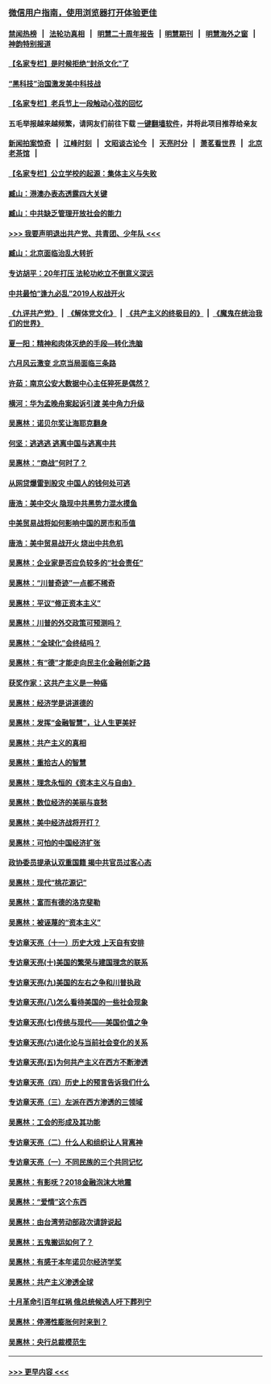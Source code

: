 ### [微信用户指南，使用浏览器打开体验更佳](https://github.com/gfw-breaker/banned-news1/blob/master/indexes/wechat-guide.md?t=0)
#### [禁闻热榜](热点新闻.md?t=0)  &nbsp;&nbsp;|&nbsp;&nbsp; [法轮功真相](https://github.com/gfw-breaker/truth/blob/master/README.md?t=0) &nbsp;&nbsp;|&nbsp;&nbsp; [明慧二十周年报告](https://github.com/gfw-breaker/mh-reports/blob/master/README.md?t=0) &nbsp;&nbsp;|&nbsp;&nbsp;[明慧期刊](https://github.com/gfw-breaker/mh-qikan) &nbsp;&nbsp;|&nbsp;&nbsp; [明慧海外之窗](https://github.com/gfw-breaker/mh-news/blob/master/README.md?t=0) &nbsp;&nbsp;|&nbsp;&nbsp; [神韵特别报道](https://github.com/gfw-breaker/mh-news/blob/master/shenyun.md?t=0)
#### [【名家专栏】是时候拒绝“封杀文化”了](../pages/nsc423/n11814093.md?t=02141802) 
#### [“黑科技”治国激发美中科技战](../pages/nsc423/n11638056.md?t=02141802) 
#### [【名家专栏】老兵节上一段触动心弦的回忆](../pages/nsc423/n11646016.md?t=02141802) 
#### 五毛举报越来越频繁，请网友们前往下载 [一键翻墙软件](https://github.com/gfw-breaker/ssr-accounts)，并将此项目推荐给亲友
#### [新闻拍案惊奇](https://github.com/gfw-breaker/banned-news1/blob/master/pages/link4.md) &nbsp;&nbsp;|&nbsp;&nbsp; [江峰时刻](https://github.com/gfw-breaker/banned-news1/blob/master/pages/link4.md) &nbsp;&nbsp;|&nbsp;&nbsp; [文昭谈古论今](https://github.com/gfw-breaker/banned-news1/blob/master/pages/link4.md) &nbsp;&nbsp;|&nbsp;&nbsp; [天亮时分](https://github.com/gfw-breaker/banned-news1/blob/master/pages/link4.md) &nbsp;&nbsp;|&nbsp;&nbsp; [萧茗看世界](https://github.com/gfw-breaker/banned-news1/blob/master/pages/link4.md) &nbsp;&nbsp;|&nbsp;&nbsp; [北京老茶馆](https://github.com/gfw-breaker/banned-news1/blob/master/pages/link4.md) &nbsp;&nbsp;|&nbsp;&nbsp; 
#### [【名家专栏】公立学校的起源：集体主义与失败](../pages/nsc423/n11601833.md?t=02141802) 
#### [臧山：港澳办表态透露四大关键](../pages/nsc423/n11421628.md?t=02141802) 
#### [臧山：中共缺乏管理开放社会的能力](../pages/nsc423/n11407457.md?t=02141802) 
#### [>>> 我要声明退出共产党、共青团、少年队 <<<](https://github.com/begood0513/goodnews/blob/master/quit/letter.md) 
#### [臧山：北京面临治乱大转折](../pages/nsc423/n11406895.md?t=02141802) 
#### [专访胡平：20年打压 法轮功屹立不倒意义深远](../pages/nsc423/n11398800.md?t=02141802) 
#### [中共最怕“逢九必乱”2019人权战开火](../pages/nsc423/n11385248.md?t=02141802) 
#### [《九评共产党》](https://github.com/begood0513/9ping.md/blob/master/README.md) &nbsp;|&nbsp; [《解体党文化》](../../../../jtdwh.md/blob/master/README.md)  &nbsp;|&nbsp; [《共产主义的终极目的》](../../../../gczydzjmd.md/blob/master/README.md) &nbsp;|&nbsp; [《魔鬼在统治我们的世界》](../../../../mgztzwmdsj.md/blob/master/README.md) 
#### [夏一阳：精神和肉体灭绝的手段—转化洗脑](../pages/nsc423/n11368250.md?t=02141802) 
#### [六月风云激变 北京当局面临三条路](../pages/nsc423/n11313668.md?t=02141802) 
#### [许茹：南京公安大数据中心主任猝死是偶然？](../pages/nsc423/n11064744.md?t=02141802) 
#### [横河：华为孟晚舟案起诉引渡 美中角力升级](../pages/nsc423/n11027230.md?t=02141802) 
#### [吴惠林：诺贝尔奖让海耶克翻身](../pages/nsc423/n10890049.md?t=02141802) 
#### [何坚：逃逃逃 逃离中国与逃离中共](../pages/nsc423/n10592891.md?t=02141802) 
#### [吴惠林：“商战”何时了？](../pages/nsc423/n10573558.md?t=02141802) 
#### [从网贷爆雷到股灾 中国人的钱何处可逃](../pages/nsc423/n10572800.md?t=02141802) 
#### [唐浩：美中交火 隐现中共黑势力混水摸鱼](../pages/nsc423/n10544040.md?t=02141802) 
#### [中美贸易战将如何影响中国的房市和币值](../pages/nsc423/n10543697.md?t=02141802) 
#### [唐浩：美中贸易战开火 烧出中共危机](../pages/nsc423/n10540126.md?t=02141802) 
#### [吴惠林：企业家是否应负较多的“社会责任”](../pages/nsc423/n10535022.md?t=02141802) 
#### [吴惠林：“川普奇迹”一点都不稀奇](../pages/nsc423/n10512808.md?t=02141802) 
#### [吴惠林：平议“修正资本主义”](../pages/nsc423/n10495724.md?t=02141802) 
#### [吴惠林：川普的外交政策可预测吗？](../pages/nsc423/n10462387.md?t=02141802) 
#### [吴惠林：“全球化”会终结吗？](../pages/nsc423/n10452838.md?t=02141802) 
#### [吴惠林：有“德”才能走向民主化金融创新之路](../pages/nsc423/n10432292.md?t=02141802) 
#### [获奖作家：这共产主义是一种癌](../pages/nsc423/n10431541.md?t=02141802) 
#### [吴惠林：经济学是讲道德的](../pages/nsc423/n10398014.md?t=02141802) 
#### [吴惠林：发挥“金融智慧”，让人生更美好](../pages/nsc423/n10375019.md?t=02141802) 
#### [吴惠林：共产主义的真相](../pages/nsc423/n10351394.md?t=02141802) 
#### [吴惠林：重拾古人的智慧](../pages/nsc423/n10337691.md?t=02141802) 
#### [吴惠林：理念永恒的《资本主义与自由》](../pages/nsc423/n10316274.md?t=02141802) 
#### [吴惠林：数位经济的美丽与哀愁](../pages/nsc423/n10292946.md?t=02141802) 
#### [吴惠林：美中经济战将开打？](../pages/nsc423/n10258825.md?t=02141802) 
#### [吴惠林：可怕的中国经济扩张](../pages/nsc423/n10219147.md?t=02141802) 
#### [政协委员提承认双重国籍 揭中共官员过客心态](../pages/nsc423/n10208809.md?t=02141802) 
#### [吴惠林：现代“桃花源记”](../pages/nsc423/n10185234.md?t=02141802) 
#### [吴惠林：富而有德的洛克斐勒](../pages/nsc423/n10142264.md?t=02141802) 
#### [吴惠林：被诬蔑的“资本主义”](../pages/nsc423/n10124816.md?t=02141802) 
#### [专访章天亮（十一）历史大戏 上天自有安排](../pages/nsc423/n10094905.md?t=02141802) 
#### [专访章天亮(十)美国的繁荣与建国理念的联系](../pages/nsc423/n10094899.md?t=02141802) 
#### [专访章天亮(九)美国的左右之争和川普执政](../pages/nsc423/n10094889.md?t=02141802) 
#### [专访章天亮(八)怎么看待美国的一些社会现象](../pages/nsc423/n10094857.md?t=02141802) 
#### [专访章天亮(七)传统与现代——美国价值之争](../pages/nsc423/n10093140.md?t=02141802) 
#### [专访章天亮(六)进化论与当前社会变化的关系](../pages/nsc423/n10092036.md?t=02141802) 
#### [专访章天亮(五)为何共产主义在西方不断渗透](../pages/nsc423/n10083620.md?t=02141802) 
#### [专访章天亮（四）历史上的预言告诉我们什么](../pages/nsc423/n10083606.md?t=02141802) 
#### [专访章天亮（三）左派在西方渗透的三领域](../pages/nsc423/n10081115.md?t=02141802) 
#### [吴惠林：工会的形成及其功能](../pages/nsc423/n10080633.md?t=02141802) 
#### [专访章天亮（二）什么人和组织让人背离神](../pages/nsc423/n10076637.md?t=02141802) 
#### [专访章天亮（一）不同民族的三个共同记忆](../pages/nsc423/n10074188.md?t=02141802) 
#### [吴惠林：有影呒？2018金融泡沫大地震](../pages/nsc423/n10040534.md?t=02141802) 
#### [吴惠林：“爱情”这个东西](../pages/nsc423/n10019423.md?t=02141802) 
#### [吴惠林：由台湾劳动部政次请辞说起](../pages/nsc423/n9979679.md?t=02141802) 
#### [吴惠林：五鬼搬运如何了？](../pages/nsc423/n9925338.md?t=02141802) 
#### [吴惠林：有感于本年诺贝尔经济学奖](../pages/nsc423/n9871883.md?t=02141802) 
#### [吴惠林：共产主义渗透全球](../pages/nsc423/n9812748.md?t=02141802) 
#### [十月革命引百年红祸 俄总统候选人吁下葬列宁](../pages/nsc423/n9810182.md?t=02141802) 
#### [吴惠林：停滞性膨胀何时来到？](../pages/nsc423/n9764136.md?t=02141802) 
#### [吴惠林：央行总裁模范生](../pages/nsc423/n9728134.md?t=02141802) 

----
#### [ >>> 更早内容 <<< ](../indexes/nsc423-earlier.md)
